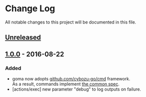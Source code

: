 # Change Log

All notable changes to this project will be documented in this file.

## [Unreleased]

## [1.0.0] - 2016-08-22
### Added
- goma now adopts [github.com/cybozu-go/cmd][cmd] framework.  
  As a result, commands implement [the common spec][spec].
- [actions/exec] new parameter "debug" to log outputs on failure.

[cmd]: https://github.com/cybozu-go/cmd
[spec]: https://github.com/cybozu-go/cmd/blob/master/README.md#specifications
[Unreleased]: https://github.com/cybozu-go/goma/compare/v1.0.0...HEAD
[1.0.0]: https://github.com/cybozu-go/goma/compare/v0.1...v1.0.0
